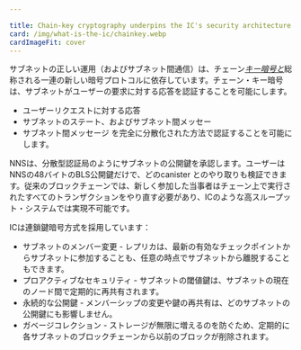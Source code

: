 ```yaml
---

title: Chain-key cryptography underpins the IC's security architecture
card: /img/what-is-the-ic/chainkey.webp
cardImageFit: cover
---
```

サブネットの正しい運用（およびサブネット間通信）は、チェーン[*キー暗号と*](/how-it-works/chain-key-technology/)総称される一連の新しい暗号プロトコルに依存しています。チェーン・キー暗号は、サブネットがユーザーの要求に対する応答を認証することを可能にします。

- ユーザーリクエストに対する応答
- サブネットのステート、およびサブネット間メッセー
- サブネット間メッセージ
  を完全に分散化された方法で認証することを可能にします。

NNSは、分散型認証局のようにサブネットの公開鍵を承認します。ユーザーはNNSの48バイトのBLS公開鍵だけで、どのcanister とのやり取りも検証できます。従来のブロックチェーンでは、新しく参加した当事者はチェーン上で実行されたすべてのトランザクションをやり直す必要があり、ICのような高スループット・システムでは実現不可能です。

ICは連鎖鍵暗号方式を採用しています：

- サブネットのメンバー変更 - レプリカは、最新の有効なチェックポイントからサブネットに参加することも、任意の時点でサブネットから離脱することもできます。
- プロアクティブなセキュリティ - サブネットの閾値鍵は、サブネットの現在のノード間で定期的に再共有されます。
- 永続的な公開鍵 - メンバーシップの変更や鍵の再共有は、どのサブネットの公開鍵にも影響しません。
- ガベージコレクション - ストレージが無限に増えるのを防ぐため、定期的に各サブネットのブロックチェーンから以前のブロックが削除されます。

<!---


The correct operation of subnets (and inter-subnet communication) relies on a suite of novel cryptographic protocols, collectively referred to as [*chain-key cryptography*](/how-it-works/chain-key-technology/). Chain-key cryptography makes it possible for subnets to authenticate
* responses to user requests,
* the subnet state, and
* inter-subnet messages
in a completely decentralized way.

The NNS endorses the public keys of subnets, much like a decentralized certification authority. Users only need the 48-byte BLS public key of the NNS to validate the interaction with any canister. Traditional blockchains typically require newly joined parties to redo all transactions ever performed on the chain, which is not feasible in a high-throughput system like the IC. 

The IC uses chain-key cryptography to provide:
* Subnet membership changes – A replica can join a subnet, by starting from the most recent valid checkpoint, or leave at any point in time.
* Proactive security – Threshold keys of the subnet are periodically reshared between the current nodes of the subnet.
* Permanent public keys – Membership changes and key resharing do not affect the public key of any subnet.
* Garbage collection – Periodically, previous blocks are pruned from each subnet blockchain to prevent storage from growing infinitely.


-->
